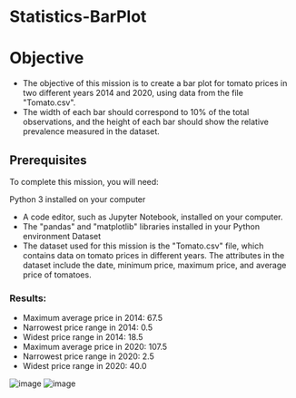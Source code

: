 # Statistics-BarPlot

# Objective
- The objective of this mission is to create a bar plot for tomato prices in two different years 2014 and 2020, using data from the file "Tomato.csv". 
- The width of each bar should correspond to 10% of the total observations, and the height of each bar should show the relative prevalence measured in the dataset.



## Prerequisites
To complete this mission, you will need:

Python 3 installed on your computer
- A code editor, such as Jupyter Notebook, installed on your computer.
- The "pandas" and "matplotlib" libraries installed in your Python environment
Dataset
- The dataset used for this mission is the "Tomato.csv" file, which contains data on tomato prices in different years. The attributes in the dataset include the date, minimum price, maximum price, and average price of tomatoes.

### Results:
- Maximum average price in 2014: 67.5
- Narrowest price range in 2014: 0.5
- Widest price range in 2014: 18.5
- Maximum average price in 2020: 107.5
- Narrowest price range in 2020: 2.5
- Widest price range in 2020: 40.0

![image](https://user-images.githubusercontent.com/94087682/228620604-8b47d093-7d9f-4974-90e8-3232fad7568d.png)
![image](https://user-images.githubusercontent.com/94087682/228620635-2d2eddf4-631d-4ffd-91e9-9111c97b7f27.png)




